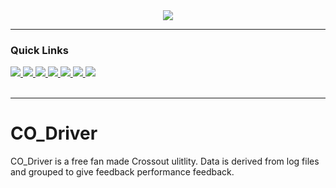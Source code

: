 <div align='center'>
  <a href='https://codriver.dept116.com/'>  
    <img src='https://crossoutdb.com/img/tools/codriver.gif'>
  </a>
</div>

---
  
### Quick Links
  
<a href='https://codriver.dept116.com/'>
<img src='https://img.shields.io/badge/INSTALL-green?style=for-the-badge'>
</a>
<a href='https://discord.com/invite/kKcnVXu2Xe'>
<img src='https://img.shields.io/badge/DISCORD-blue?style=for-the-badge'>
</a>
<a href='https://www.youtube.com/watch?v=mU5ItLuaw0Y'>
<img src='https://img.shields.io/badge/MR G VIDEO-red?style=for-the-badge'>
</a>
<a href='https://beta.crossoutdb.com/profile/7907969'>
<img src='https://img.shields.io/badge/CROSSOUTDB-yellow?style=for-the-badge'>
</a>
<a href='https://github.com/moguevara/CrossoutMarket/tree/dev'>
<img src='https://img.shields.io/badge/XODB Upload GitHub-gray?style=for-the-badge'>
</a>
<a href='https://www.patreon.com/CO_Driver'>
<img src='https://img.shields.io/badge/PATREON-lightgray?style=for-the-badge'>
</a>
<a href='https://www.twitch.tv/rotfishbandit'>
<img src='https://img.shields.io/badge/TWITCH-purple?style=for-the-badge'>
</a>
 
<br />
<br />
</div>

---

# CO_Driver
CO_Driver is a free fan made Crossout ulitlity. Data is derived from log files and grouped to give feedback performance feedback.
